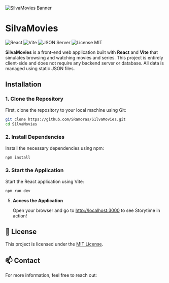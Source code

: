 ![SilvaMovies Banner](./src/Assets/banner.png)

# SilvaMovies

![React](https://img.shields.io/badge/React-61DAFB?logo=react&logoColor=white)
![Vite](https://img.shields.io/badge/Vite-646CFF?logo=vite&logoColor=white)
![JSON Server](https://img.shields.io/badge/JSON_Server-000000?logo=json&logoColor=white)
![License MIT](https://img.shields.io/badge/License-MIT-yellow.svg)

**SilvaMovies** is a front-end web application built with **React** and **Vite** that simulates browsing and watching movies and series. This project is entirely client-side and does not require any backend server or database. All data is managed using static JSON files.

## Installation

### 1. Clone the Repository

First, clone the repository to your local machine using Git:

```bash
git clone https://github.com/SRamoras/S1lvaMovies.git
cd S1lvaMovies
```

### 2. Install Dependencies
Install the necessary dependencies using npm:
```bash
npm install
```

### 3. Start the Application
Start the React application using Vite:
```bash
npm run dev
```

5. **Access the Application**

    Open your browser and go to [http://localhost:3000](http://localhost:3000) to see Storytime in action!

## 📄 License

This project is licensed under the [MIT License](./LICENSE).

## 📫 Contact

For more information, feel free to reach out:


